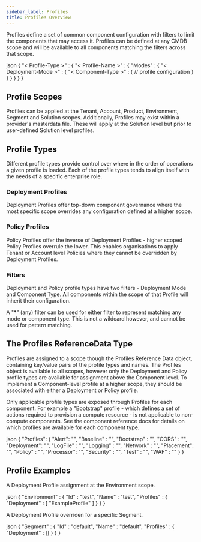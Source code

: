 ```yaml
---
sidebar_label: Profiles
title: Profiles Overview
---
```

Profiles define a set of common component configuration with filters to limit the components that may access it. Profiles can be defined at any CMDB scope and will be available to all components matching the filters across that scope.

   json
{
    "< Profile-Type >" : {
        "< Profile-Name >" : {
            "Modes" : {
                "< Deployment-Mode >" : {
                    "< Component-Type >" : {
                        // profile configuration
                    }
                }
            }
        }
    }
}
   

## Profile Scopes

Profiles can be applied at the Tenant, Account, Product, Environment, Segment and Solution scopes. Additionally, Profiles may exist within a provider's masterdata file. These will apply at the Solution level but prior to user-defined Solution level profiles.

## Profile Types

Different profile types provide control over where in the order of operations a given profile is loaded. Each of the profile types tends to align itself with the needs of a specific enterprise role.

### Deployment Profiles

Deployment Profiles offer top-down component governance where the most specific scope overrides any configuration defined at a higher scope.

### Policy Profiles

Policy Profiles offer the inverse of Deployment Profiles - higher scoped Policy Profiles overrule the lower. This enables organisations to apply Tenant or Account level Policies where they cannot be overridden by Deployment Profiles.

### Filters

Deployment and Policy profile types have two filters - Deployment Mode and Component Type. All components within the scope of that Profile will inherit their configuration.

A "*" (any) filter can be used for either filter to represent matching any mode or component type. This is not a wildcard however, and cannot be used for pattern matching.

## The Profiles ReferenceData Type

Profiles are assigned to a scope though the  Profiles  Reference Data object, containing key/value pairs of the profile types and names. The Profiles object is available to all scopes, however only the Deployment and Policy profile types are available for assignment above the Component level. To implement a Component-level profile at a higher scope, they should be associated with either a Deployment or Policy profile.

Only applicable profile types are exposed through  Profiles  for each component. For example a "Bootstrap" profile - which defines a set of actions required to provision a compute resource - is not applicable to non-compute components. See the component reference docs for details on which profiles are available for each component type.

   json
{
    "Profiles": {
        "Alert": "<array>",
        "Baseline" : "<array>",
        "Bootstrap" : "<array>",
        "CORS" : "<array>",
        "Deployment": "<array>",
        "LogFile" : "<array>",
        "Logging" : "<array>",
        "Network" : "<array>",
        "Placement": "<array>",
        "Policy" : "<array>",
        "Processor": "<array>",
        "Security" : "<array>",
        "Test" : "<array>",
        "WAF" : "<array>"
    }
}
   

## Profile Examples

A Deployment Profile assignment at the Environment scope.

   json
{
  "Environment" : {
    "Id" : "test",
    "Name" : "test",
    "Profiles" : {
       "Deployment" : [ "ExampleProfile" ]
    }
  }
}
   

A Deployment Profile overriden for a specific Segment.

   json
{
  "Segment" : {
    "Id" : "default",
    "Name" : "default",
    "Profiles" : {
       "Deployment" : []
    }
  }
}
   
